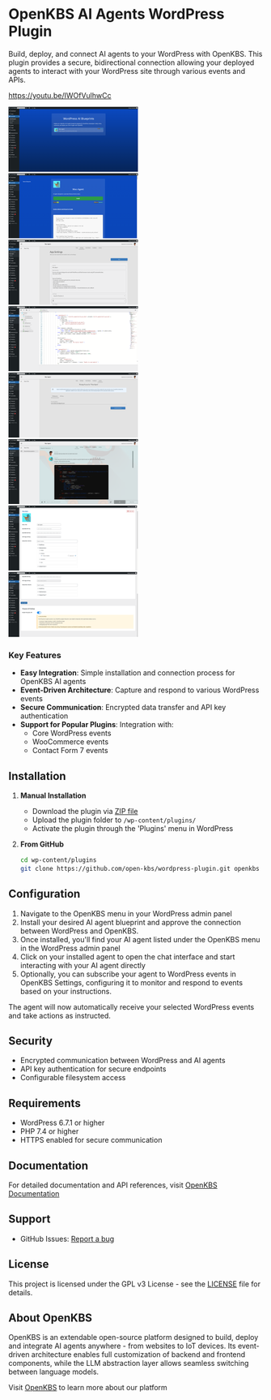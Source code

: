 # OpenKBS AI Agents WordPress Plugin
Build, deploy, and connect AI agents to your WordPress with OpenKBS. This plugin provides a secure, bidirectional connection allowing your deployed agents to interact with your WordPress site through various events and APIs.


https://youtu.be/IWOfVulhwCc


<p float="left">
  <img src="assets/screenshot-1.png" width="256" />
  <img src="assets/screenshot-2.png" width="256" /> 
  <img src="assets/screenshot-3.png" width="256" />
  <img src="assets/screenshot-4.png" width="256" />
  <img src="assets/screenshot-5.png" width="256" /> 
  <img src="assets/screenshot-6.png" width="256" />
  <img src="assets/screenshot-7.png" width="256" />
  <img src="assets/screenshot-8.png" width="256" />
</p>

### Key Features
- **Easy Integration**: Simple installation and connection process for OpenKBS AI agents
- **Event-Driven Architecture**: Capture and respond to various WordPress events
- **Secure Communication**: Encrypted data transfer and API key authentication
- **Support for Popular Plugins**: Integration with:
    - Core WordPress events
    - WooCommerce events
    - Contact Form 7 events

## Installation

1. **Manual Installation**
    - Download the plugin via [ZIP file](https://github.com/open-kbs/wordpress-plugin/archive/refs/heads/main.zip)
    - Upload the plugin folder to `/wp-content/plugins/`
    - Activate the plugin through the 'Plugins' menu in WordPress

2. **From GitHub**
   ```bash
   cd wp-content/plugins
   git clone https://github.com/open-kbs/wordpress-plugin.git openkbs
   ```

## Configuration

1. Navigate to the OpenKBS menu in your WordPress admin panel
2. Install your desired AI agent blueprint and approve the connection between WordPress and OpenKBS.
3. Once installed, you'll find your AI agent listed under the OpenKBS menu in the WordPress admin panel
4. Click on your installed agent to open the chat interface and start interacting with your AI agent directly
5. Optionally, you can subscribe your agent to WordPress events in OpenKBS Settings, configuring it to monitor and respond to events based on your instructions.

The agent will now automatically receive your selected WordPress events and take actions as instructed.

## Security

- Encrypted communication between WordPress and AI agents
- API key authentication for secure endpoints
- Configurable filesystem access

## Requirements

- WordPress 6.7.1 or higher
- PHP 7.4 or higher
- HTTPS enabled for secure communication

## Documentation

For detailed documentation and API references, visit [OpenKBS Documentation](https://docs.openkbs.com)

## Support

- GitHub Issues: [Report a bug](https://github.com/open-kbs/wordpress-plugin/issues)

## License

This project is licensed under the GPL v3 License - see the [LICENSE](LICENSE) file for details.

## About OpenKBS

OpenKBS is an extendable open-source platform designed to build, deploy and integrate AI agents anywhere - from websites to IoT devices. Its event-driven architecture enables full customization of backend and frontend components, while the LLM abstraction layer allows seamless switching between language models.

Visit [OpenKBS](https://openkbs.com) to learn more about our platform